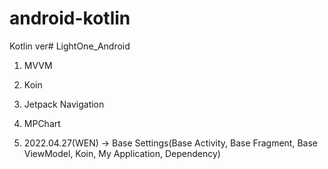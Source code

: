# android-kotlin

Kotlin ver# LightOne_Android
1. MVVM
2. Koin
3. Jetpack Navigation
4. MPChart

1. 2022.04.27(WEN) -> Base Settings(Base Activity, Base Fragment, Base ViewModel, Koin, My Application, Dependency) 
